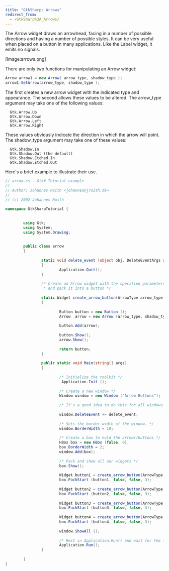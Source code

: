 ```yaml
---
title: "GtkSharp: Arrows"
redirect_from:
  - /GtkSharp%3A_Arrows/
---
```


The Arrow widget draws an arrowhead, facing in a number of possible directions and having a number of possible styles. It can be very useful when placed on a button in many applications. Like the Label widget, it emits no signals.

[Image:arrows.png]

There are only two functions for manipulating an Arrow widget:

``` csharp
Arrow arrow1 = new Arrow( arrow_type, shadow_type );
arrow1.SetArrow(arrow_type, shadow_type );
```

The first creates a new arrow widget with the indicated type and appearance. The second allows these values to be altered. The arrow_type argument may take one of the following values:

      Gtk.Arrow.Up
      Gtk.Arrow.Down
      Gtk.Arrow.Left
      Gtk.Arrow.Right

These values obviously indicate the direction in which the arrow will point. The shadow_type argument may take one of these values:

      Gtk.Shadow.In
      Gtk.Shadow.Out (the default)
      Gtk.Shadow.Etched.In
      Gtk.Shadow.Etched.Out

Here's a brief example to illustrate their use.

``` csharp
// arrow.cs - Gtk# Tutorial example
//
// Author: Johannes Roith <johannes@jroith.de>
//
// (c) 2002 Johannes Roith
 
namespace GtkSharpTutorial {
 
 
        using Gtk;
        using System;
        using System.Drawing;
 
 
        public class arrow
        {
 
                static void delete_event (object obj, DeleteEventArgs args)
                {
                        Application.Quit();
                }
 
                /* Create an Arrow widget with the specified parameters
                 * and pack it into a button */
 
                static Widget create_arrow_button(ArrowType arrow_type, ShadowType  shadow_type )
                {
 
                        Button button = new Button ();
                        Arrow  arrow = new Arrow (arrow_type, shadow_type);
 
                        button.Add(arrow);
 
                        button.Show();
                        arrow.Show();
 
                        return button;
                }
 
                public static void Main(string[] args)
                {
 
                        /* Initialize the toolkit */
                         Application.Init ();
 
                        /* Create a new window */
                        Window window = new Window ("Arrow Buttons");
 
                        /* It's a good idea to do this for all windows. */
 
                        window.DeleteEvent += delete_event;
 
                        /* Sets the border width of the window. */
                        window.BorderWidth = 10;
 
                        /* Create a box to hold the arrows/buttons */
                        HBox box = new HBox (false, 0);
                        box.BorderWidth = 2;
                        window.Add(box);
 
                        /* Pack and show all our widgets */
                        box.Show();
 
                        Widget button1 = create_arrow_button(ArrowType.Up, ShadowType.In);
                        box.PackStart (button1, false, false, 3);
 
                        Widget button2 = create_arrow_button(ArrowType.Down, ShadowType.Out);
                        box.PackStart (button2, false, false, 3);
 
                        Widget button3 = create_arrow_button(ArrowType.Left, ShadowType.EtchedIn);
                        box.PackStart (button3, false, false, 3);
 
                        Widget button4 = create_arrow_button(ArrowType.Right, ShadowType.EtchedOut);
                        box.PackStart (button4, false, false, 3);
 
                        window.ShowAll ();
 
                        /* Rest in Application.Run() and wait for the fun to begin! */
                        Application.Run();
                }
 
        }
}
```
